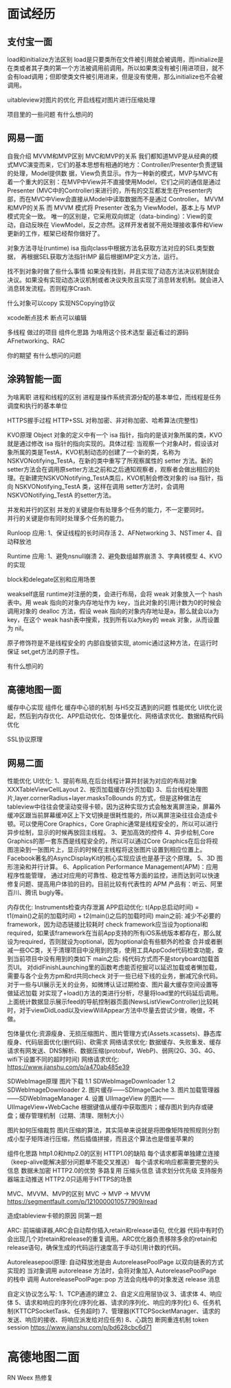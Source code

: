 # 面试经历

## 支付宝一面
load和initialize方法区别
load是只要类所在文件被引用就会被调用，而initialize是在类或者其子类的第一个方法被调用前调用。所以如果类没有被引用进项目，就不会有load调用；但即使类文件被引用进来，但是没有使用，那么initialize也不会被调用。

uitableview对图片的优化
开启线程对图片进行压缩处理

项目里的一些问题
有什么想问的

## 网易一面
自我介绍
MVVM和MVP区别
MVC和MVP的关系
我们都知道MVP是从经典的模式MVC演变而来，它们的基本思想有相通的地方：Controller/Presenter负责逻辑的处理，Model提供数 据，View负责显示。作为一种新的模式，MVP与MVC有着一个重大的区别：在MVP中View并不直接使用Model，它们之间的通信是通过 Presenter (MVC中的Controller)来进行的，所有的交互都发生在Presenter内部，而在MVC中View会直接从Model中读取数据而不是通过 Controller。
MVVM和MVP的关系
而 MVVM 模式将 Presenter 改名为 ViewModel，基本上与 MVP 模式完全一致。 唯一的区别是，它采用双向绑定（data-binding）：View的变动，自动反映在 ViewModel，反之亦然。这样开发者就不用处理接收事件和View更新的工作，框架已经帮你做好了。

对象方法寻址(runtime)
isa 指向class中根据方法名获取方法对应的SEL类型数据，
再根据SEL获取方法指针IMP
最后根据IMP定义方法，运行。

找不到对象时做了些什么事情
如果没有找到，并且实现了动态方法决议机制就会决议。如果没有实现动态决议机制或者决议失败且实现了消息转发机制。就会进入消息转发流程。否则程序Crash.

什么对象可以copy
实现NSCopying协议

xcode断点技术
断点可以编辑

多线程
做过的项目
组件化思路
为啥用这个技术选型
最近看过的源码
AFnetworking、RAC

你的期望
有什么想问的问题

## 涂鸦智能一面
为啥离职
进程和线程的区别
进程是操作系统资源分配的基本单位，而线程是任务调度和执行的基本单位

HTTPS握手过程
HTTP+SSL
对称加密、非对称加密、哈希算法(完整性)

KVO原理
Object 对象的定义中有一个 isa 指针，指向的是该对象所属的类，KVO就是通过修改 isa 指针的指向实现的。具体过程:
当观察一个对象A时，假设该对象所属的类是TestA，KVO机制动态的创建了一个新的类，名称为NSKVONotifying_TestA，在新的类中重写了所观察属性的 setter 方法。新的setter方法会在调用原setter方法之前和之后通知观察者，观察者会做出相应的处理。在新建完NSKVONotifying_TestA类后，KVO机制会修改对象的 isa 指针，指向 NSKVONotifying_TestA 类，这样在调用 setter方法时，会调用 NSKVONotifying_TestA 的setter方法。

并发和并行的区别
并发的关键是你有处理多个任务的能力，不一定要同时。  
并行的关键是你有同时处理多个任务的能力。  

Runloop
应用: 1、保证线程的长时间存活 2、AFNetworking 3、NSTimer 4、自动释放池

Runtime
应用: 1、避免nsnull崩溃 2、避免数组越界崩溃 3、字典转模型 4、KVO的实现 

block和delegate区别和应用场景

weakself底层
runtime对注册的类，会进行布局，会将 weak 对象放入一个 hash 表中。用 weak 指向的对象内存地址作为 key，当此对象的引用计数为0的时候会调用对象的 dealloc 方法，假设 weak 指向的对象内存地址是a，那么就会以a为key，在这个 weak hash表中搜索，找到所有以a为key的 weak 对象，从而设置为 nil。

原子修饰符是不是线程安全的
内部自旋锁实现, atomic通过这种方法，在运行时保证 set,get方法的原子性。

有什么想问的

## 高德地图一面
缓存中心实现
组件化
缓存中心锁的机制
与H5交互遇到的问题
性能优化
UI优化说起，然后到内存优化、APP启动优化、包体量优化、网络请求优化、数据结构代码优化

SSL协议原理

## 网易二面
性能优化
UI优化: 1、提前布局,在后台线程计算并封装为对应的布局对象XXXTableViewCellLayout 
2、按页加载缓存(分页加载) 
3、后台线程处理图片,layer.cornerRadius+layer.masksToBounds 的方式，但是这种做法在tableview中往往会使滚动变得卡顿，因为这种实现方式会触发离屏渲染，屏幕外缓冲区跟当前屏幕缓冲区上下文切换是很耗性能的，所以离屏渲染往往会造成卡顿。可以使用Core Graphics，Core Graphic通常是线程安全的，所以可以进行异步绘制，显示的时候再放回主线程。
3、更加高效的控件 
4、异步绘制,Core Graphics的那一套东西是线程安全的，所以可以通过Core Graphics在后台将视图渲染到一张图片上，显示的时候在主线程将这张图片设置到相应位置上。Facebook著名的AsyncDisplayKit的核心实现应该也是基于这个原理。
5、3D 图形渲染和并行计算。
6、Application Performance Management(APM)：应用程序性能管理， 通过对应用的可靠性、稳定性等方面的监控，进而达到可以快速修复问题、提高用户体验的目的。目前比较有代表性的 APM 产品有：听云、阿里百川、腾讯 bugly等。

内存优化: Instruments检查内存泄漏
APP启动优化: t(App总启动时间) = t1(main()之前的加载时间) + t2(main()之后的加载时间)
main之前:
减少不必要的framework，因为动态链接比较耗时
check framework应当设为optional和required，如果该framework在当前App支持的所有iOS系统版本都存在，那么就设为required，否则就设为optional，因为optional会有些额外的检查
合并或者删减一些OC类，关于清理项目中没用到的类，使用工具AppCode代码检查功能，查到当前项目中没有用到的类如下
main之后:
纯代码方式而不是storyboard加载首页UI。
对didFinishLaunching里的函数考虑能否挖掘可以延迟加载或者懒加载，需要与各个业务方pm和rd共同check 对于一些已经下线的业务，删减冗余代码。 
对于一些与UI展示无关的业务，如微博认证过期检查、图片最大缓存空间设置等做延迟加载
对实现了+load()方法的类进行分析，尽量将load里的代码延后调用。
上面统计数据显示展示feed的导航控制器页面(NewsListViewController)比较耗时，对于viewDidLoad以及viewWillAppear方法中尽量去尝试少做，晚做，不做。

包体量优化:资源瘦身、无损压缩图片、图片管理方式(Assets.xcassets)、静态库瘦身、代码层面优化(删代码)、砍需求
网络请求优化: 数据缓存、失败重发、缓存请求有网发送、DNS解析、数据压缩(protobuf，WebP)、弱网(2G、3G、4G、wifi下设置不同的超时时间)
网络请求优化: https://www.jianshu.com/p/a470ab485e39

SDWebImage原理
图片下载
1.1 SDWebImageDownloader
1.2 SDWebImageDownloader
2. 图片缓存——SDImageCache
3. 图片加载管理器——SDWebImageManager
4. 设置 UIImageView 的图片——UIImageView+WebCache
根据键值从缓存中获取图片；缓存图片到内存或硬盘；缓存管理机制（过期、清理、限制大小）

图片如何压缩裁剪
图片压缩的算法，其实简单来说就是将图像矩阵按照规则分割成小型子矩阵进行压缩，然后插值拼接，而且这个算法也是借鉴苹果的

组件化思路
http1.0和http2.0的区别
HTTP1.0的缺陷
每个请求都需单独建立连接（keep-alive能解决部分问题单不能交叉推送）
每个请求和响应都需要完整的头信息
数据未加密
HTTP2.0的优势
多路复用
压缩头信息
请求划分优先级
支持服务器端主动推送 
HTTP2.0只适用于HTTPS的场景

MVC、MVVM、MVP的区别
MVC -> MVP -> MVVM
https://segmentfault.com/p/1210000010577909/read

造成tableview卡顿的原因
同第一题

ARC: 前端编译器,ARC会自动帮你插入retain和release语句,
优化器 代码中有时仍会出现几个对retain和release的重复调用。ARC优化器负责移除多余的retain和release语句，确保生成的代码运行速度高于手动引用计数的代码。

Autoreleasepool原理:
自动释放池是由 AutoreleasePoolPage 以双向链表的方式实现的
当对象调用 autorelease 方法时，会将对象加入 AutoreleasePoolPage 的栈中
调用 AutoreleasePoolPage::pop 方法会向栈中的对象发送 release 消息

自定义协议怎么写: 1、TCP通道的建立 2、自定义应用层协议 3、请求体 4、响应体 5、请求和响应的序列化(序列化器、请求的序列化、响应的序列化) 6、任务机制(KTTCPSocketTask、任务超时) 7、管理器(KTTCPSocketManager、请求的发送、响应的接收、将响应派发给对应任务) 8、心跳包 断网重连机制 token session
https://www.jianshu.com/p/bd628cbc6d71

# 高德地图二面
RN
Weex
热修复

